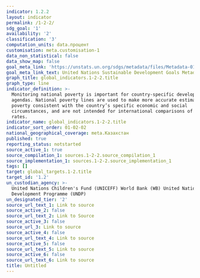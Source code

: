 ```yaml
---
indicator: 1.2.2
layout: indicator
permalink: /1-2-2/
sdg_goal: '1'
availability: '2'
classification: '3'
computation_units: data.процент
customisation: meta.customisation-1
data_non_statistical: false
data_show_map: false
goal_meta_link: 'https://unstats.un.org/sdgs/metadata/files/Metadata-01-02-01.pdf '
goal_meta_link_text: United Nations Sustainable Development Goals Metadata (PDF 894 KB)
graph_title: global_indicators.1-2-2.title
graph_type: line
indicator_definition: >-
  Monitoring national poverty is important for country-specific development
  agendas. National poverty lines are used to make more accurate estimates of
  poverty consistent with the country’s specific economic and social
  circumstances, and are not intended for international comparisons of poverty
  rates.
indicator_name: global_indicators.1-2-2.title
indicator_sort_order: 01-02-02
national_geographical_coverage: meta.Казахстан
published: true
reporting_status: notstarted
source_active_1: true
source_compilation_1: sources.1-2-2.source_compilation_1
source_implementation_1: sources.1-2-2.source_implementation_1
tags: []
target: global_targets.1-2.title
target_id: '1.2'
un_custodian_agency: >-
  United Nations Children's Fund (UNICEFF) World Bank (WB) United Nations
  Development Programme (UNDP)
un_designated_tier: '2'
source_url_text_1: Link to source
source_active_2: false
source_url_text_2: Link to Source
source_active_3: false
source_url_3: Link to source
source_active_4: false
source_url_text_4: Link to source
source_active_5: false
source_url_text_5: Link to source
source_active_6: false
source_url_text_6: Link to source
title: Untitled
---
```

